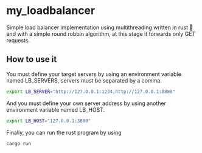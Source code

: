 # my_loadbalancer
Simple load balancer implementation using multithreading written in rust 🦀 and with a simple round robbin algorithm, at this stage it forwards only GET requests.

## How to use it
You must define your target servers by using an environment variable named LB_SERVERS, servers must be separated by a comma.
```sh
export LB_SERVER="http://127.0.0.1:1234,http://127.0.0.1:8888"
```

And you must define your own server address by using another environment variable named LB_HOST.
```sh
export LB_HOST="127.0.0.1:3000"
```

Finally, you can run the rust program by using
```sh
cargo run
```